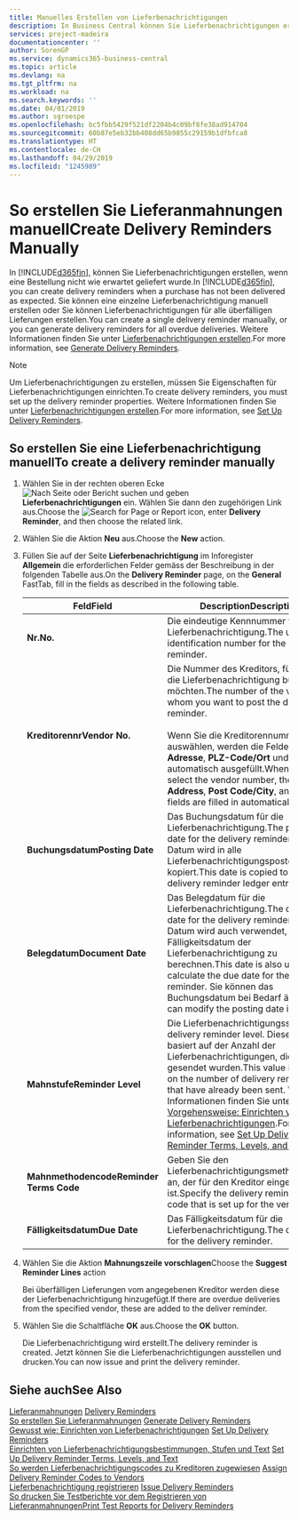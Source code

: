 ```yaml
---
title: Manuelles Erstellen von Lieferbenachrichtigungen
description: In Business Central können Sie Lieferbenachrichtigungen erstellen, wenn eine Bestellung nicht wie erwartet geliefert wurde. Sie können eine einzelne Lieferbenachrichtigung manuell erstellen oder Sie können Lieferbenachrichtigungen für alle überfälligen Lieferungen erstellen.
services: project-madeira
documentationcenter: ''
author: SorenGP
ms.service: dynamics365-business-central
ms.topic: article
ms.devlang: na
ms.tgt_pltfrm: na
ms.workload: na
ms.search.keywords: ''
ms.date: 04/01/2019
ms.author: sgroespe
ms.openlocfilehash: bc5fbb5429f521df2204b4c09bf8fe38ad914704
ms.sourcegitcommit: 60b87e5eb32bb408dd65b9855c29159b1dfbfca8
ms.translationtype: HT
ms.contentlocale: de-CH
ms.lasthandoff: 04/29/2019
ms.locfileid: "1245989"
---
```

# <a name="create-delivery-reminders-manually"></a><span data-ttu-id="7a6d8-104">So erstellen Sie Lieferanmahnungen manuell</span><span class="sxs-lookup"><span data-stu-id="7a6d8-104">Create Delivery Reminders Manually</span></span>
<span data-ttu-id="7a6d8-105">In [!INCLUDE[d365fin](../../includes/d365fin_md.md)], können Sie Lieferbenachrichtigungen erstellen, wenn eine Bestellung nicht wie erwartet geliefert wurde.</span><span class="sxs-lookup"><span data-stu-id="7a6d8-105">In [!INCLUDE[d365fin](../../includes/d365fin_md.md)], you can create delivery reminders when a purchase has not been delivered as expected.</span></span> <span data-ttu-id="7a6d8-106">Sie können eine einzelne Lieferbenachrichtigung manuell erstellen oder Sie können Lieferbenachrichtigungen für alle überfälligen Lieferungen erstellen.</span><span class="sxs-lookup"><span data-stu-id="7a6d8-106">You can create a single delivery reminder manually, or you can generate delivery reminders for all overdue deliveries.</span></span> <span data-ttu-id="7a6d8-107">Weitere Informationen finden Sie unter [Lieferbenachrichtigungen erstellen](how-to-generate-delivery-reminders.md).</span><span class="sxs-lookup"><span data-stu-id="7a6d8-107">For more information, see [Generate Delivery Reminders](how-to-generate-delivery-reminders.md).</span></span>

> [!NOTE]
> <span data-ttu-id="7a6d8-108">Um Lieferbenachrichtigungen zu erstellen, müssen Sie Eigenschaften für Lieferbenachrichtigungen einrichten.</span><span class="sxs-lookup"><span data-stu-id="7a6d8-108">To create delivery reminders, you must set up the delivery reminder properties.</span></span> <span data-ttu-id="7a6d8-109">Weitere Informationen finden Sie unter [Lieferbenachrichtigungen erstellen](how-to-set-up-delivery-reminders.md).</span><span class="sxs-lookup"><span data-stu-id="7a6d8-109">For more information, see [Set Up Delivery Reminders](how-to-set-up-delivery-reminders.md).</span></span>

## <a name="to-create-a-delivery-reminder-manually"></a><span data-ttu-id="7a6d8-110">So erstellen Sie eine Lieferbenachrichtigung manuell</span><span class="sxs-lookup"><span data-stu-id="7a6d8-110">To create a delivery reminder manually</span></span>  

1.  <span data-ttu-id="7a6d8-111">Wählen Sie in der rechten oberen Ecke ![Nach Seite oder Bericht suchen](../../media/ui-search/search_small.png "Symbol nach Seite oder Bericht suchen") und geben **Lieferbenachrichtigungen** ein. Wählen Sie dann den zugehörigen Link aus.</span><span class="sxs-lookup"><span data-stu-id="7a6d8-111">Choose the ![Search for Page or Report](../../media/ui-search/search_small.png "Search for Page or Report icon") icon, enter **Delivery Reminder**, and then choose the related link.</span></span>  
2.  <span data-ttu-id="7a6d8-112">Wählen Sie die Aktion **Neu** aus.</span><span class="sxs-lookup"><span data-stu-id="7a6d8-112">Choose the **New** action.</span></span>  
3.  <span data-ttu-id="7a6d8-113">Füllen Sie auf der Seite **Lieferbenachrichtigung** im Inforegister **Allgemein** die erforderlichen Felder gemäss der Beschreibung in der folgenden Tabelle aus.</span><span class="sxs-lookup"><span data-stu-id="7a6d8-113">On the **Delivery Reminder** page, on the **General** FastTab, fill in the fields as described in the following table.</span></span>  

    |<span data-ttu-id="7a6d8-114">Feld</span><span class="sxs-lookup"><span data-stu-id="7a6d8-114">Field</span></span>|<span data-ttu-id="7a6d8-115">Description</span><span class="sxs-lookup"><span data-stu-id="7a6d8-115">Description</span></span>|  
    |---------------------------------|---------------------------------------|  
    |<span data-ttu-id="7a6d8-116">**Nr.**</span><span class="sxs-lookup"><span data-stu-id="7a6d8-116">**No.**</span></span>|<span data-ttu-id="7a6d8-117">Die eindeutige Kennnummer für die Lieferbenachrichtigung.</span><span class="sxs-lookup"><span data-stu-id="7a6d8-117">The unique identification number for the delivery reminder.</span></span>|  
    |<span data-ttu-id="7a6d8-118">**Kreditorennr**</span><span class="sxs-lookup"><span data-stu-id="7a6d8-118">**Vendor No.**</span></span>|<span data-ttu-id="7a6d8-119">Die Nummer des Kreditors, für den Sie die Lieferbenachrichtigung buchen möchten.</span><span class="sxs-lookup"><span data-stu-id="7a6d8-119">The number of the vendor for whom you want to post the delivery reminder.</span></span><br /><br /> <span data-ttu-id="7a6d8-120">Wenn Sie die Kreditorennummer auswählen, werden die Felder **Name**, **Adresse**, **PLZ-Code/Ort** und **Kontakt** automatisch ausgefüllt.</span><span class="sxs-lookup"><span data-stu-id="7a6d8-120">When you select the vendor number, the **Name**, **Address**, **Post Code/City**, and **Contact** fields are filled in automatically.</span></span>|  
    |<span data-ttu-id="7a6d8-121">**Buchungsdatum**</span><span class="sxs-lookup"><span data-stu-id="7a6d8-121">**Posting Date**</span></span>|<span data-ttu-id="7a6d8-122">Das Buchungsdatum für die Lieferbenachrichtigung.</span><span class="sxs-lookup"><span data-stu-id="7a6d8-122">The posting date for the delivery reminder.</span></span> <span data-ttu-id="7a6d8-123">Dieses Datum wird in alle Lieferbenachrichtigungsposten kopiert.</span><span class="sxs-lookup"><span data-stu-id="7a6d8-123">This date is copied to all of the delivery reminder ledger entries.</span></span>|  
    |<span data-ttu-id="7a6d8-124">**Belegdatum**</span><span class="sxs-lookup"><span data-stu-id="7a6d8-124">**Document Date**</span></span>|<span data-ttu-id="7a6d8-125">Das Belegdatum für die Lieferbenachrichtigung.</span><span class="sxs-lookup"><span data-stu-id="7a6d8-125">The document date for the delivery reminder.</span></span> <span data-ttu-id="7a6d8-126">Dieses Datum wird auch verwendet, um das Fälligkeitsdatum der Lieferbenachrichtigung zu berechnen.</span><span class="sxs-lookup"><span data-stu-id="7a6d8-126">This date is also used to calculate the due date for the delivery reminder.</span></span> <span data-ttu-id="7a6d8-127">Sie können das Buchungsdatum bei Bedarf ändern.</span><span class="sxs-lookup"><span data-stu-id="7a6d8-127">You can modify the posting date if required.</span></span>|  
    |<span data-ttu-id="7a6d8-128">**Mahnstufe**</span><span class="sxs-lookup"><span data-stu-id="7a6d8-128">**Reminder Level**</span></span>|<span data-ttu-id="7a6d8-129">Die Lieferbenachrichtigungsstufe.</span><span class="sxs-lookup"><span data-stu-id="7a6d8-129">The delivery reminder level.</span></span> <span data-ttu-id="7a6d8-130">Dieser Wert basiert auf der Anzahl der Lieferbenachrichtigungen, die bereits gesendet wurden.</span><span class="sxs-lookup"><span data-stu-id="7a6d8-130">This value is based on the number of delivery reminders that have already been sent.</span></span> <span data-ttu-id="7a6d8-131">Weitere Informationen finden Sie unter [Vorgehensweise: Einrichten von Lieferbenachrichtigungen](how-to-set-up-delivery-reminder-terms-levels-and-text.md).</span><span class="sxs-lookup"><span data-stu-id="7a6d8-131">For more information, see [Set Up Delivery Reminder Terms, Levels, and Text](how-to-set-up-delivery-reminder-terms-levels-and-text.md).</span></span>|  
    |<span data-ttu-id="7a6d8-132">**Mahnmethodencode**</span><span class="sxs-lookup"><span data-stu-id="7a6d8-132">**Reminder Terms Code**</span></span>|<span data-ttu-id="7a6d8-133">Geben Sie den Lieferbenachrichtigungsmethodencode an, der für den Kreditor eingerichtet ist.</span><span class="sxs-lookup"><span data-stu-id="7a6d8-133">Specify the delivery reminder terms code that is set up for the vendor.</span></span>|  
    |<span data-ttu-id="7a6d8-134">**Fälligkeitsdatum**</span><span class="sxs-lookup"><span data-stu-id="7a6d8-134">**Due Date**</span></span>|<span data-ttu-id="7a6d8-135">Das Fälligkeitsdatum für die Lieferbenachrichtigung.</span><span class="sxs-lookup"><span data-stu-id="7a6d8-135">The due date for the delivery reminder.</span></span>|  

4.  <span data-ttu-id="7a6d8-136">Wählen Sie die Aktion **Mahnungszeile vorschlagen**</span><span class="sxs-lookup"><span data-stu-id="7a6d8-136">Choose the **Suggest Reminder Lines** action</span></span>  

    <span data-ttu-id="7a6d8-137">Bei überfälligen Lieferungen vom angegebenen Kreditor werden diese der Lieferbenachrichtigung hinzugefügt.</span><span class="sxs-lookup"><span data-stu-id="7a6d8-137">If there are overdue deliveries from the specified vendor, these are added to the deliver reminder.</span></span>  

5.  <span data-ttu-id="7a6d8-138">Wählen Sie die Schaltfläche **OK** aus.</span><span class="sxs-lookup"><span data-stu-id="7a6d8-138">Choose the **OK** button.</span></span>  

    <span data-ttu-id="7a6d8-139">Die Lieferbenachrichtigung wird erstellt.</span><span class="sxs-lookup"><span data-stu-id="7a6d8-139">The delivery reminder is created.</span></span> <span data-ttu-id="7a6d8-140">Jetzt können Sie die Lieferbenachrichtigungen ausstellen und drucken.</span><span class="sxs-lookup"><span data-stu-id="7a6d8-140">You can now issue and print the delivery reminder.</span></span>  

## <a name="see-also"></a><span data-ttu-id="7a6d8-141">Siehe auch</span><span class="sxs-lookup"><span data-stu-id="7a6d8-141">See Also</span></span>  
 <span data-ttu-id="7a6d8-142">[Lieferanmahnungen](delivery-reminders.md) </span><span class="sxs-lookup"><span data-stu-id="7a6d8-142">[Delivery Reminders](delivery-reminders.md) </span></span>  
 <span data-ttu-id="7a6d8-143">[So erstellen Sie Lieferanmahnungen](how-to-generate-delivery-reminders.md) </span><span class="sxs-lookup"><span data-stu-id="7a6d8-143">[Generate Delivery Reminders](how-to-generate-delivery-reminders.md) </span></span>  
 <span data-ttu-id="7a6d8-144">[Gewusst wie: Einrichten von Lieferbenachrichtigungen](how-to-set-up-delivery-reminders.md) </span><span class="sxs-lookup"><span data-stu-id="7a6d8-144">[Set Up Delivery Reminders](how-to-set-up-delivery-reminders.md) </span></span>  
 <span data-ttu-id="7a6d8-145">[Einrichten von Lieferbenachrichtigungsbestimmungen, Stufen und Text](how-to-set-up-delivery-reminder-terms-levels-and-text.md) </span><span class="sxs-lookup"><span data-stu-id="7a6d8-145">[Set Up Delivery Reminder Terms, Levels, and Text](how-to-set-up-delivery-reminder-terms-levels-and-text.md) </span></span>  
 <span data-ttu-id="7a6d8-146">[So werden Lieferbenachrichtigungscodes zu Kreditoren zugewiesen](how-to-assign-delivery-reminder-codes-to-vendors.md) </span><span class="sxs-lookup"><span data-stu-id="7a6d8-146">[Assign Delivery Reminder Codes to Vendors](how-to-assign-delivery-reminder-codes-to-vendors.md) </span></span>  
 <span data-ttu-id="7a6d8-147">[Lieferbenachrichtigung registrieren](how-to-issue-delivery-reminders.md) </span><span class="sxs-lookup"><span data-stu-id="7a6d8-147">[Issue Delivery Reminders](how-to-issue-delivery-reminders.md) </span></span>  
 [<span data-ttu-id="7a6d8-148">So drucken Sie Testberichte vor dem Registrieren von Lieferanmahnungen</span><span class="sxs-lookup"><span data-stu-id="7a6d8-148">Print Test Reports for Delivery Reminders</span></span>](how-to-print-test-reports-for-delivery-reminders.md)
